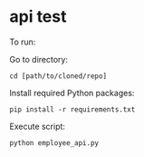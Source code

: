 # api test
To run:

Go to directory:

```cd [path/to/cloned/repo]```

Install required Python packages:

```pip install -r requirements.txt```


Execute script:

```python employee_api.py```
